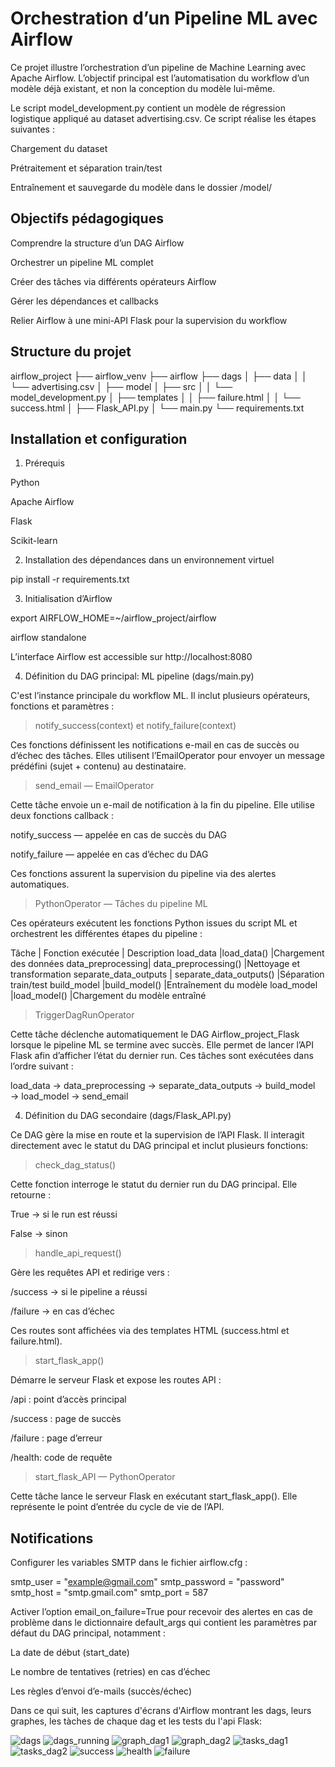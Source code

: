 # Orchestration d’un Pipeline ML avec Airflow


Ce projet illustre l’orchestration d’un pipeline de Machine Learning avec Apache Airflow.
L’objectif principal est l’automatisation du workflow d’un modèle déjà existant, et non la conception du modèle lui-même.

Le script model_development.py contient un modèle de régression logistique appliqué au dataset advertising.csv.
Ce script réalise les étapes suivantes :

Chargement du dataset

Prétraitement et séparation train/test

Entraînement et sauvegarde du modèle dans le dossier /model/

## Objectifs pédagogiques

Comprendre la structure d’un DAG Airflow

Orchestrer un pipeline ML complet

Créer des tâches via différents opérateurs Airflow

Gérer les dépendances et callbacks

Relier Airflow à une mini-API Flask pour la supervision du workflow

## Structure du projet

airflow_project
        ├── airflow_venv
        ├── airflow
                ├── dags
                │   ├── data
                │   │   └── advertising.csv
                │   ├── model
                │   ├── src
                │   │   └── model_development.py
                │   ├── templates
                │   │   ├── failure.html
                │   │   └── success.html
                │   ├── Flask_API.py
                │   └── main.py
        └── requirements.txt

## Installation et configuration
1. Prérequis

Python 

Apache Airflow 

Flask 

Scikit-learn

2. Installation des dépendances dans un environnement virtuel

pip install -r requirements.txt

3. Initialisation d’Airflow

export AIRFLOW_HOME=~/airflow_project/airflow

airflow standalone


L’interface Airflow est accessible sur http://localhost:8080


4. Définition du DAG principal: ML pipeline (dags/main.py) 

C'est l’instance principale du workflow ML.
Il inclut plusieurs opérateurs, fonctions et paramètres :
> notify_success(context) et notify_failure(context)

Ces fonctions définissent les notifications e-mail en cas de succès ou d’échec des tâches.
Elles utilisent l’EmailOperator pour envoyer un message prédéfini (sujet + contenu) au destinataire.


> send_email — EmailOperator

Cette tâche envoie un e-mail de notification à la fin du pipeline.
Elle utilise deux fonctions callback :

notify_success — appelée en cas de succès du DAG

notify_failure — appelée en cas d’échec du DAG

Ces fonctions assurent la supervision du pipeline via des alertes automatiques.

> PythonOperator — Tâches du pipeline ML

Ces opérateurs exécutent les fonctions Python issues du script ML et orchestrent les différentes étapes du pipeline :

Tâche	| Fonction exécutée  |	Description
load_data	|load_data()	|Chargement des données
data_preprocessing|	data_preprocessing()	|Nettoyage et transformation
separate_data_outputs |	separate_data_outputs()	|Séparation train/test
build_model	|build_model()	|Entraînement du modèle
load_model	|load_model()	|Chargement du modèle entraîné

> TriggerDagRunOperator

Cette tâche déclenche automatiquement le DAG Airflow_project_Flask lorsque le pipeline ML se termine avec succès.
Elle permet de lancer l’API Flask afin d’afficher l’état du dernier run.
Ces tâches sont exécutées dans l’ordre suivant :

load_data → data_preprocessing → separate_data_outputs → build_model → load_model → send_email


4. Définition du DAG secondaire (dags/Flask_API.py)

Ce DAG gère la mise en route et la supervision de l’API Flask.
Il interagit directement avec le statut du DAG principal et inclut plusieurs fonctions:

> check_dag_status()

Cette fonction interroge le statut du dernier run du DAG principal.
Elle retourne :

True → si le run est réussi

False → sinon

> handle_api_request()

Gère les requêtes API et redirige vers :

/success → si le pipeline a réussi

/failure → en cas d’échec

Ces routes sont affichées via des templates HTML (success.html et failure.html).

> start_flask_app()

Démarre le serveur Flask et expose les routes API :

/api : point d’accès principal

/success : page de succès

/failure : page d’erreur

/health: code de requête  


> start_flask_API — PythonOperator

Cette tâche lance le serveur Flask en exécutant start_flask_app().
Elle représente le point d’entrée du cycle de vie de l’API.

## Notifications

Configurer les variables SMTP dans le fichier airflow.cfg :

smtp_user = "example@gmail.com"
smtp_password = "password"
smtp_host = "smtp.gmail.com"
smtp_port = 587


Activer l’option email_on_failure=True pour recevoir des alertes en cas de problème dans le dictionnaire default_args qui contient les paramètres par défaut du DAG principal, notamment :

La date de début (start_date)

Le nombre de tentatives (retries) en cas d’échec

Les règles d’envoi d’e-mails (succès/échec)

Dans ce qui suit, les captures d'écrans d'Airflow montrant les dags, leurs graphes, les tàches de chaque dag et les tests du l'api Flask:

![dags](screenshots/dags.png)
![dags_running](screenshots/dags_running.png)
![graph_dag1](screenshots/graph_dag1.png)
![graph_dag2](screenshots/graph_dag2.png)
![tasks_dag1](screenshots/tasks_dags1.png)
![tasks_dag2](screenshots/tasks_dags2.png)
![success](screenshots/api_webpage_success.png)
![health](screenshots/api_webpage_health.png)
![failure](screenshots/api_webpage_failure.png)
